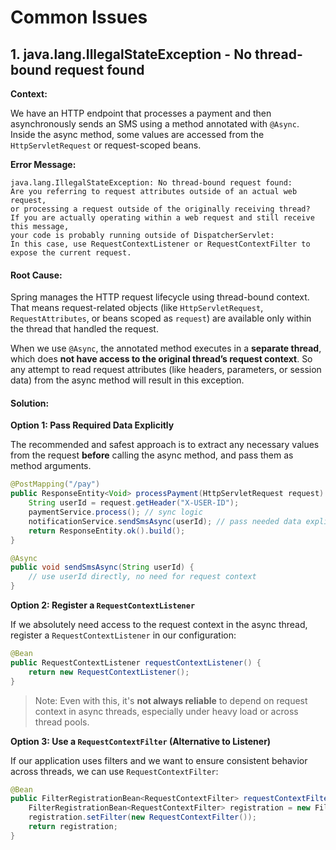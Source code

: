 # Common Issues

## 1. **java.lang.IllegalStateException - No thread-bound request found**

**Context:**

We have an HTTP endpoint that processes a payment and then asynchronously sends an SMS using a method annotated with `@Async`. Inside the async method, some values are accessed from the `HttpServletRequest` or request-scoped beans.

**Error Message:**

```
java.lang.IllegalStateException: No thread-bound request found: 
Are you referring to request attributes outside of an actual web request, 
or processing a request outside of the originally receiving thread? 
If you are actually operating within a web request and still receive this message, 
your code is probably running outside of DispatcherServlet: 
In this case, use RequestContextListener or RequestContextFilter to expose the current request.
```

#### **Root Cause:**

Spring manages the HTTP request lifecycle using thread-bound context. That means request-related objects (like `HttpServletRequest`, `RequestAttributes`, or beans scoped as `request`) are available only within the thread that handled the request.

When we use `@Async`, the annotated method executes in a **separate thread**, which does **not have access to the original thread’s request context**. So any attempt to read request attributes (like headers, parameters, or session data) from the async method will result in this exception.

#### **Solution:**

**Option 1: Pass Required Data Explicitly**

The recommended and safest approach is to extract any necessary values from the request **before** calling the async method, and pass them as method arguments.

```java
@PostMapping("/pay")
public ResponseEntity<Void> processPayment(HttpServletRequest request) {
    String userId = request.getHeader("X-USER-ID");
    paymentService.process(); // sync logic
    notificationService.sendSmsAsync(userId); // pass needed data explicitly
    return ResponseEntity.ok().build();
}

@Async
public void sendSmsAsync(String userId) {
    // use userId directly, no need for request context
}
```

**Option 2: Register a `RequestContextListener`**

If we absolutely need access to the request context in the async thread, register a `RequestContextListener` in our configuration:

```java
@Bean
public RequestContextListener requestContextListener() {
    return new RequestContextListener();
}
```

> Note: Even with this, it's **not always reliable** to depend on request context in async threads, especially under heavy load or across thread pools.

**Option 3: Use a `RequestContextFilter` (Alternative to Listener)**

If our application uses filters and we want to ensure consistent behavior across threads, we can use `RequestContextFilter`:

```java
@Bean
public FilterRegistrationBean<RequestContextFilter> requestContextFilter() {
    FilterRegistrationBean<RequestContextFilter> registration = new FilterRegistrationBean<>();
    registration.setFilter(new RequestContextFilter());
    return registration;
}
```



